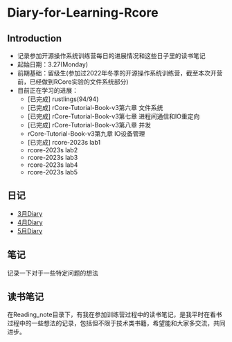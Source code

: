 # Diary-for-Learning-Rcore
  
## Introduction
+ 记录参加开源操作系统训练营每日的进展情况和这些日子里的读书笔记
+ 起始日期：3.27(Monday)
+ 前期基础：留级生(参加过2022年冬季的开源操作系统训练营，截至本次开营前，已经做到RCore实验的文件系统部分)
+ 目前正在学习的进展：
  + [已完成] rustlings(94/94) 
  + [已完成] rCore-Tutorial-Book-v3第六章 文件系统
  + [已完成] rCore-Tutorial-Book-v3第七章 进程间通信和IO重定向
  + [已完成] rCore-Tutorial-Book-v3第八章 并发
  + rCore-Tutorial-Book-v3第九章 IO设备管理
  + [已完成] rcore-2023s lab1
  + rcore-2023s lab2
  + rcore-2023s lab3
  + rcore-2023s lab4
  + rcore-2023s lab5

## 日记
+ [3月Diary](/Diary/March/diary.md)
+ [4月Diary](/Diary/April/diary.md)
+ [5月Diary](/Diary/May/diary.md)

## 笔记
记录一下对于一些特定问题的想法

## 读书笔记
在Reading_note目录下，有我在参加训练营过程中的读书笔记，是我平时在看书过程中的一些想法的记录，包括但不限于技术类书籍，希望能和大家多交流，共同进步。
